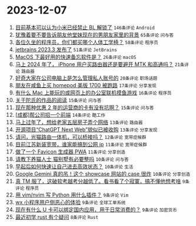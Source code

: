 # 2023-12-07

1. [目前基本可以认为小米已经禁止 BL 解锁了](https://www.v2ex.com/t/998253) `146条评论` `Android`
1. [犹豫着要不要告诉朋友他堂妹现在的男朋友家里的背景](https://www.v2ex.com/t/998257) `65条评论` `问与答`
1. [各位久坐的程序员，你们都买哪个人体工学椅？](https://www.v2ex.com/t/998251) `58条评论` `程序员`
1. [jetbrains 2023.3 发布了](https://www.v2ex.com/t/998240) `51条评论` `JetBrains`
1. [MacOS 下最好用的快速备忘软件是？](https://www.v2ex.com/t/998230) `26条评论` `macOS`
1. [马上 2024 年了， iPhone 用户买路由器还是要避开 MTK 和高通吗？](https://www.v2ex.com/t/998233) `21条评论` `路由器`
1. [好奇大家在公司电脑上是怎么管理私人账号的](https://www.v2ex.com/t/998269) `20条评论` `职场话题`
1. [朋友在咸鱼上买 homepod 美版 1700 被跑路](https://www.v2ex.com/t/998242) `17条评论` `分享发现`
1. [有什么 Mac 上能玩的或网页上的办公室联机摸鱼游戏](https://www.v2ex.com/t/998264) `16条评论` `程序员`
1. [关于陀氏的作品的阅读](https://www.v2ex.com/t/998267) `15条评论` `问与答`
1. [现在那种优惠 2 年的运营商的卡有没有坑啊？](https://www.v2ex.com/t/998261) `15条评论` `问与答`
1. [[成都]帮公司招一个前端](https://www.v2ex.com/t/998249) `14条评论` `酷工作`
1. [马上过年了，想给老家五层房子弄个网络](https://www.v2ex.com/t/998271) `13条评论` `路由器`
1. [开源项目“ChatGPT Next Web”貌似已被收购](https://www.v2ex.com/t/998237) `13条评论` `分享发现`
1. [请问，光猫路由一体机，可以桥接吗？](https://www.v2ex.com/t/998252) `12条评论` `宽带症候群`
1. [目前江苏新装宽带，谁家能搞到公网 ip](https://www.v2ex.com/t/998270) `11条评论` `宽带症候群`
1. [做了一个 Favicon 生成器 PWA](https://www.v2ex.com/t/998236) `11条评论` `分享创造`
1. [请教下养猫人士 猫别墅有必要整吗](https://www.v2ex.com/t/998287) `10条评论` `问与答`
1. [早起后如何快速让自己进去高效状态？](https://www.v2ex.com/t/998246) `10条评论` `生活`
1. [Google Gemini 真的吊！这个 showcase 网站的 case 很炸](https://www.v2ex.com/t/998235) `10条评论` `分享创造`
1. [真 TM 服了，这破软考越考分越低了。看书看了个寂寞，搞不懂他想考啥](https://www.v2ex.com/t/998302) `9条评论` `程序员`
1. [用 vim/nvim 写 Python 用什么插件？](https://www.v2ex.com/t/998262) `9条评论` `Vim`
1. [wx 小程序用户侧恶心的体验](https://www.v2ex.com/t/998245) `9条评论` `全球工单系统`
1. [现在有什么 U 卡可以绑定国内应用，用于日常消费的？](https://www.v2ex.com/t/998229) `9条评论` `加密货币`
1. [最近初学 rust 有个疑问](https://www.v2ex.com/t/998266) `8条评论` `Rust`
